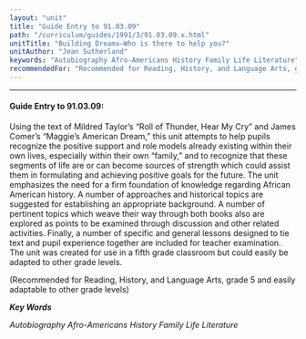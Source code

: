 ```yaml
---
layout: "unit"
title: "Guide Entry to 91.03.09"
path: "/curriculum/guides/1991/3/91.03.09.x.html"
unitTitle: "Building Dreams—Who is there to help you?"
unitAuthor: "Jean Sutherland"
keywords: "Autobiography Afro-Americans History Family Life Literature"
recommendedFor: "Recommended for Reading, History, and Language Arts, grade 5 and easily adaptable to other grade levels"
---
```

<body>
<hr/>
<h4>
Guide Entry to 91.03.09:
</h4>
Using the text of Mildred Taylor’s “Roll of Thunder, Hear My Cry” and James Comer’s “Maggie’s American Dream,” this unit attempts to help pupils recognize the positive support and role models already existing within their own lives, especially within their own “family,” and to recognize that these segments of life are or can become sources of strength which could assist them in formulating and achieving positive goals for the future. The unit emphasizes the need for a firm foundation of knowledge regarding African American history. A number of approaches and historical topics are suggested for establishing an appropriate background. A number of pertinent topics which weave their way through both books also are explored as points to be examined through discussion and other related activities. Finally, a number of specific and general lessons designed to tie text and pupil experience together are included for teacher examination. The unit was created for use in a fifth grade classroom but could easily be adapted to other grade levels.
<p>
(Recommended for Reading, History, and Language Arts, grade 5 and easily adaptable to other grade levels)
</p>
<p>
<b>
<i>
Key Words
</i>
</b>
<br/>
</p>
<p>
<i>
Autobiography Afro-Americans History Family Life Literature
</i>
</p>
</body>